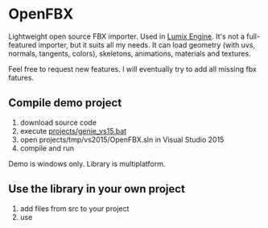 # OpenFBX

Lightweight open source FBX importer. Used in [Lumix Engine](https://github.com/nem0/lumixengine). It's not a full-featured importer, but it suits all my needs. It can load geometry (with uvs, normals, tangents, colors), skeletons, animations, materials and textures. 

Feel free to request new features. I will eventually try to add all missing fbx fatures.

## Compile demo project

1. download source code
2. execute [projects/genie_vs15.bat](https://github.com/nem0/OpenFBX/blob/master/projects/genie_vs15.bat)
3. open projects/tmp/vs2015/OpenFBX.sln in Visual Studio 2015
4. compile and run

Demo is windows only. Library is multiplatform.

## Use the library in your own project

1. add files from src to your project
2. use
